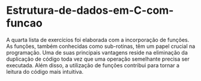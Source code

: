 # Estrutura-de-dados-em-C-com-funcao
A quarta lista de exercícios foi elaborada com a incorporação de funções.
As funções, também conhecidas como sub-rotinas, têm um papel crucial na programação. Uma de suas principais vantagens reside na 
eliminação da duplicação de código toda vez que uma operação semelhante precisa ser executada. Além disso, 
a utilização de funções contribui para tornar a leitura do código mais intuitiva.
